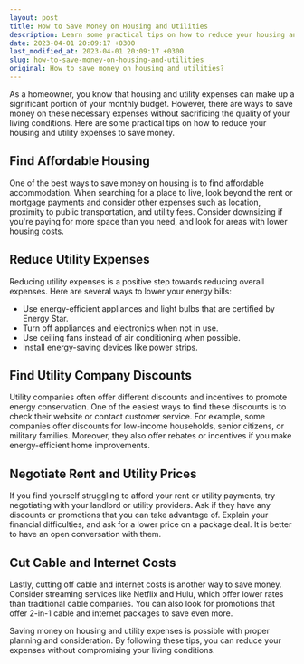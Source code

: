 ```yaml
---
layout: post
title: How to Save Money on Housing and Utilities
description: Learn some practical tips on how to reduce your housing and utility expenses to save money.
date: 2023-04-01 20:09:17 +0300
last_modified_at: 2023-04-01 20:09:17 +0300
slug: how-to-save-money-on-housing-and-utilities
original: How to save money on housing and utilities?
---
```

As a homeowner, you know that housing and utility expenses can make up a significant portion of your monthly budget. However, there are ways to save money on these necessary expenses without sacrificing the quality of your living conditions. Here are some practical tips on how to reduce your housing and utility expenses to save money.

## Find Affordable Housing

One of the best ways to save money on housing is to find affordable accommodation. When searching for a place to live, look beyond the rent or mortgage payments and consider other expenses such as location, proximity to public transportation, and utility fees. Consider downsizing if you're paying for more space than you need, and look for areas with lower housing costs.

## Reduce Utility Expenses

Reducing utility expenses is a positive step towards reducing overall expenses. Here are several ways to lower your energy bills:

- Use energy-efficient appliances and light bulbs that are certified by Energy Star.
- Turn off appliances and electronics when not in use.
- Use ceiling fans instead of air conditioning when possible.
- Install energy-saving devices like power strips.

## Find Utility Company Discounts

Utility companies often offer different discounts and incentives to promote energy conservation. One of the easiest ways to find these discounts is to check their website or contact customer service. For example, some companies offer discounts for low-income households, senior citizens, or military families. Moreover, they also offer rebates or incentives if you make energy-efficient home improvements.

## Negotiate Rent and Utility Prices

If you find yourself struggling to afford your rent or utility payments, try negotiating with your landlord or utility providers. Ask if they have any discounts or promotions that you can take advantage of. Explain your financial difficulties, and ask for a lower price on a package deal. It is better to have an open conversation with them.

## Cut Cable and Internet Costs

Lastly, cutting off cable and internet costs is another way to save money. Consider streaming services like Netflix and Hulu, which offer lower rates than traditional cable companies. You can also look for promotions that offer 2-in-1 cable and internet packages to save even more.

Saving money on housing and utility expenses is possible with proper planning and consideration. By following these tips, you can reduce your expenses without compromising your living conditions.